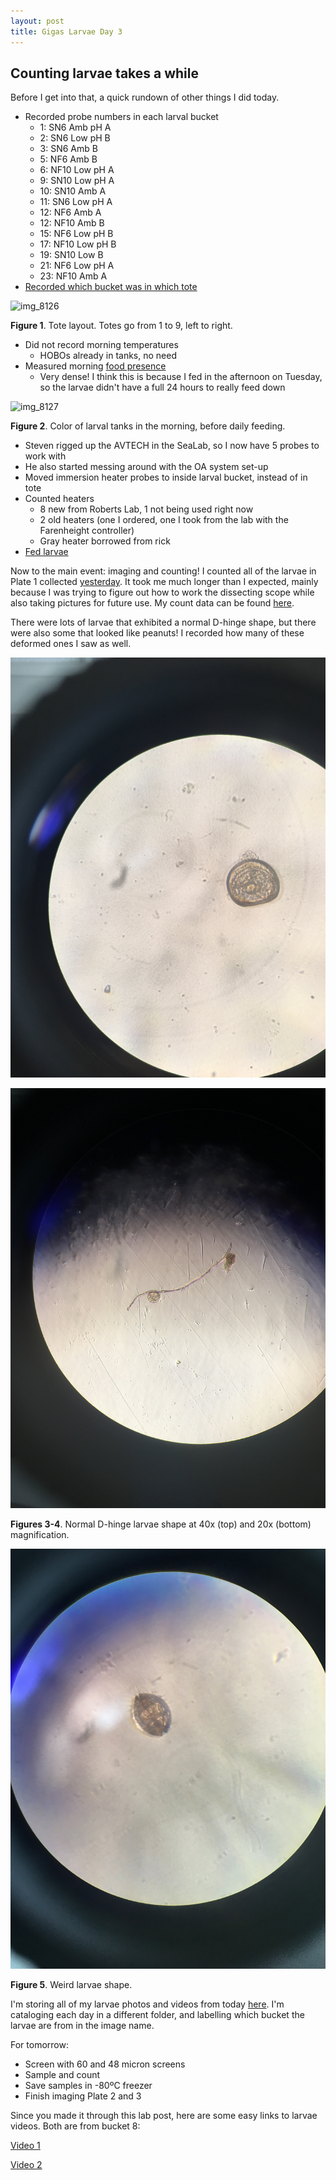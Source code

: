 ```yaml
---
layout: post
title: Gigas Larvae Day 3
---
```


## Counting larvae takes a while

Before I get into that, a quick rundown of other things I did today.

- Recorded probe numbers in each larval bucket
  - 1: SN6 Amb pH A
  - 2: SN6 Low pH B
  - 3: SN6 Amb B
  - 5: NF6 Amb B
  - 6: NF10 Low pH A
  - 9: SN10 Low pH A
  - 10: SN10 Amb A
  - 11: SN6 Low pH A
  - 12: NF6 Amb A
  - 12: NF10 Amb B
  - 15: NF6 Low pH B
  - 17: NF10 Low pH B
  - 19: SN10 Low B
  - 21: NF6 Low pH A
  - 23: NF10 Amb A
- [Recorded which bucket was in which tote]()

![img_8126](https://user-images.githubusercontent.com/22335838/28955239-fd144da0-7899-11e7-8918-c8766decda31.JPG)

**Figure 1**. Tote layout. Totes go from 1 to 9, left to right.

- Did not record morning temperatures
  - HOBOs already in tanks, no need
- Measured morning [food presence](https://github.com/RobertsLab/project-oyster-oa/blob/master/data/2017-07-30-pacific-oyster-larvae/2017-07-30-Feeding.xlsx)
  - Very dense! I think this is because I fed in the afternoon on Tuesday, so the larvae didn't have a full 24 hours to really feed down
  
![img_8127](https://user-images.githubusercontent.com/22335838/28955240-0033d23a-789a-11e7-845b-fbe5801ab829.JPG)

**Figure 2**. Color of larval tanks in the morning, before daily feeding.

- Steven rigged up the AVTECH in the SeaLab, so I now have 5 probes to work with
- He also started messing around with the OA system set-up
- Moved immersion heater probes to inside larval bucket, instead of in tote
- Counted heaters
  - 8 new from Roberts Lab, 1 not being used right now
  - 2 old heaters (one I ordered, one I took from the lab with the Farenheight controller)
  - Gray heater borrowed from rick
- [Fed larvae](https://github.com/RobertsLab/project-oyster-oa/blob/master/data/2017-07-30-pacific-oyster-larvae/2017-07-30-Feeding.xlsx)

Now to the main event: imaging and counting! I counted all of the larvae in Plate 1 collected [yesterday](https://github.com/RobertsLab/project-oyster-oa/blob/master/data/2017-07-30-pacific-oyster-larvae/2017-08-02-Larvae-Counts.xlsx). It took me much longer than I expected, mainly because I was trying to figure out how to work the dissecting scope while also taking pictures for future use. My count data can be found [here]().

There were lots of larvae that exhibited a normal D-hinge shape, but there were also some that looked like peanuts! I recorded how many of these deformed ones I saw as well.

![fig3](https://raw.githubusercontent.com/RobertsLab/project-oyster-oa/master/images/Gigas-larvae/2017-08-02/2017-08-02-Bucket8-1.JPG)

![fig4](https://raw.githubusercontent.com/RobertsLab/project-oyster-oa/master/images/Gigas-larvae/2017-08-02/2017-08-Bucket7-1.JPG)

**Figures 3-4**. Normal D-hinge larvae shape at 40x (top) and 20x (bottom) magnification.

![fig5](https://github.com/RobertsLab/project-oyster-oa/blob/master/images/Gigas-larvae/2017-08-02/2017-08-02-Bucket15-1.JPG)

**Figure 5**. Weird larvae shape.

I'm storing all of my larvae photos and videos from today [here](https://github.com/RobertsLab/project-oyster-oa/tree/master/images/Gigas-larvae/2017-08-02). I'm cataloging each day in a different folder, and labelling which bucket the larvae are from in the image name.

For tomorrow:

- Screen with 60 and 48 micron screens
- Sample and count
- Save samples in -80ºC freezer
- Finish imaging Plate 2 and 3

Since you made it through this lab post, here are some easy links to larvae videos. Both are from bucket 8:

[Video 1](https://github.com/RobertsLab/project-oyster-oa/blob/master/images/Gigas-larvae/2017-08-02/2017-08-02-Bucket8-1.mov)

[Video 2](https://github.com/RobertsLab/project-oyster-oa/blob/master/images/Gigas-larvae/2017-08-02/2017-08-02-Bucket8-2.mov)
